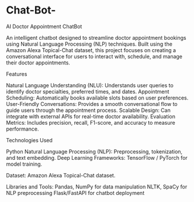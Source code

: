 # Chat-Bot-
AI Doctor Appointment ChatBot 

An intelligent chatbot designed to streamline doctor appointment bookings using Natural Language Processing (NLP) techniques. Built using the Amazon Alexa Topical-Chat dataset, this project focuses on creating a conversational interface for users to interact with, schedule, and manage their doctor appointments.

Features

Natural Language Understanding (NLU): Understands user queries to identify doctor specialties, preferred times, and dates.
Appointment Scheduling: Automatically books available slots based on user preferences.
User-Friendly Conversations: Provides a smooth conversational flow to guide users through the appointment process.
Scalable Design: Can integrate with external APIs for real-time doctor availability.
Evaluation Metrics: Includes precision, recall, F1-score, and accuracy to measure performance.

Technologies Used

Python
Natural Language Processing (NLP): Preprocessing, tokenization, and text embedding.
Deep Learning Frameworks: TensorFlow / PyTorch for model training.

Dataset: Amazon Alexa Topical-Chat dataset.

Libraries and Tools:
Pandas, NumPy for data manipulation
NLTK, SpaCy for NLP preprocessing
Flask/FastAPI for chatbot deployment
